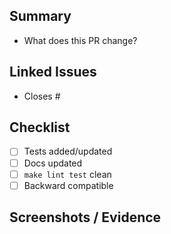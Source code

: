 
## Summary
- What does this PR change?

## Linked Issues
- Closes #

## Checklist
- [ ] Tests added/updated
- [ ] Docs updated
- [ ] `make lint test` clean
- [ ] Backward compatible

## Screenshots / Evidence
